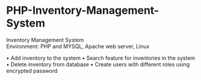 # PHP-Inventory-Management-System

Inventory Management System                                                     
Environment:  PHP and MYSQL, Apache web server, Linux

  • Add inventory to the system
  •	Search feature for inventories in the system
  • Delete inventory from database
  •	Create users with different roles using encrypted password
